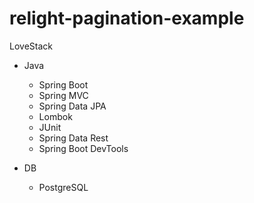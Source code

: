 # relight-pagination-example

LoveStack

- Java
  - Spring Boot
  - Spring MVC
  - Spring Data JPA
  - Lombok
  - JUnit
  - Spring Data Rest
  - Spring Boot DevTools
  
- DB
  - PostgreSQL
  
